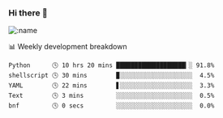 ### Hi there 👋

<!--
**lv2020/lv2020** is a ✨ _special_ ✨ repository because its `README.md` (this file) appears on your GitHub profile.

Here are some ideas to get you started:

- 🔭 I’m currently working on ...
- 🌱 I’m currently learning ...
- 👯 I’m looking to collaborate on ...
- 🤔 I’m looking for help with ...
- 💬 Ask me about ...
- 📫 How to reach me: ...
- 😄 Pronouns: ...
- ⚡ Fun fact: ...
-->
![:name](https://count.getloli.com/get/@:lv2020)
 <!-- waka-box start -->
📊 Weekly development breakdown
```text
Python      🕓 10 hrs 20 mins ███████████████████▎░ 91.8%
shellscript 🕓 30 mins        ▉░░░░░░░░░░░░░░░░░░░░  4.5%
YAML        🕓 22 mins        ▋░░░░░░░░░░░░░░░░░░░░  3.3%
Text        🕓 3 mins         ░░░░░░░░░░░░░░░░░░░░░  0.5%
bnf         🕓 0 secs         ░░░░░░░░░░░░░░░░░░░░░  0.0%
```
<!-- Powered by https://github.com/YouEclipse/waka-box-go . -->
<!-- waka-box end -->
